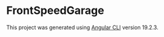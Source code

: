 # FrontSpeedGarage

This project was generated using [Angular CLI](https://github.com/angular/angular-cli) version 19.2.3.

